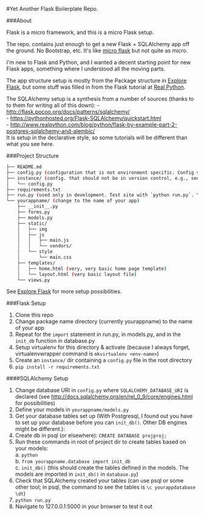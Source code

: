 #Yet Another Flask Boilerplate Repo.

###About

Flask is a micro framework, and this is a micro Flask setup.

The repo. contains just enough to get a new Flask + SQLAlchemy app off the ground. No Bootstrap, etc. It's like [micro flask](https://github.com/tayler/micro-flask) but not quite as micro.

I'm new to Flask and Python, and I wanted a decent starting point for new Flask apps, something where I understood all the moving parts.

The app structure setup is mostly from the Package structure in [Explore Flask](http://exploreflask.com/organizing.html#organization-patterns), but some stuff was filled in from the Flask tutorial at [Real Python](http://www.realpython.com/blog/python/python-web-applications-with-flask-part-i/).

The SQLAlchemy setup is a synthesis from a number of sources (thanks to to them for writing all of this down):
    - http://flask.pocoo.org/docs/patterns/sqlalchemy/  
    - https://pythonhosted.org/Flask-SQLAlchemy/quickstart.html  
    - http://www.realpython.com/blog/python/flask-by-example-part-2-postgres-sqlalchemy-and-alembic/  
It is setup in the declarative style, so some tutorials will be different than what you see here.

###Project Structure

```sh
├── README.md
├── config.py (configuration that is not environment specific. Config values set in instance/config.py override those set in this config.py)
├── instance/ (config. that should not be in version control, e.g., sensitive creds. and/or environment specific variables like `DEBUG`)
│   └── config.py
├── requirements.txt
├── run.py (used only in development. Test site with `python run.py`. You need to modify the `import` statement around line 5 to match the name of the package)
└── yourappname/ (change to the name of your app)
    ├── __init__.py
    ├── forms.py
    ├── models.py
    ├── static/
    │	├── img
    │   ├── js
    │   │   ├── main.js
    │   │   └── vendors/
    │   └── style
    │       └── main.css
    ├── templates/
    │   ├── home.html (very, very basic home page template)
    │   └── layout.html (very basic layout file)
    └── views.py
```

See [Explore Flask](http://exploreflask.com/organizing.html#organization-patterns) for more setup possibilities.

###Flask Setup

1. Clone this repo
2. Change package name directory (currently yourappname) to the name of your app
3. Repeat for the `import` statement in run.py, in models.py, and in the `init_db` function in database.py
4. Setup virtualenv for this directory & activate (because I always forget, virtualenvwrapper command is `mkvirtualenv <env-name>`)
5. Create an `instance/` dir containing a `config.py` file in the root directory
6. `pip install -r requirements.txt`

####SQLAlchemy Setup
1. Change database URI in `config.py` where `SQLALCHEMY_DATABASE_URI` is declared (see http://docs.sqlalchemy.org/en/rel_0_9/core/engines.html for possibilities)
2. Define your models in `yourappname/models.py`
3. Get your database tables set up (With Postgresql, I found out you have to set up your database before you can `init_db()`. Other DB engines might be different.):
4. Create db in psql (or elsewhere): `CREATE DATABASE projproj;`
5. Run these commands in root of project dir to create tables based on your models:  
    a. `python`  
    b. `from yourappname.database import init_db`  
    c. `init_db()` (this should create the tables defined in the models. The models are imported in `init_db()` in `database.py`)  
6. Check that SQLAlchemy created your tables (can use psql or some other tool; in psql, the command to see the tables is `\c yourappdatabase \dt`)
7. `python run.py`
8. Navigate to 127.0.0.1:5000 in your browser to test it out
